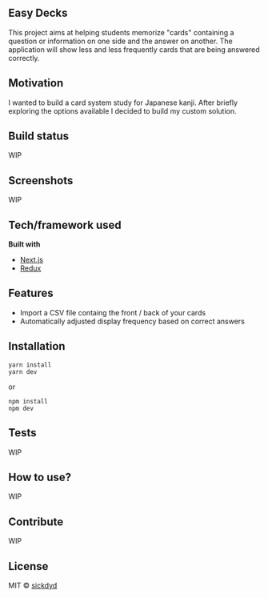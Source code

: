 ## Easy Decks

This project aims at helping students memorize "cards" containing a question or information on one side and the answer on another. The application will show less and less frequently cards that are being answered correctly.

## Motivation

I wanted to build a card system study for Japanese kanji. After briefly exploring the options available I decided to build my custom solution.

## Build status

WIP

## Screenshots

WIP

## Tech/framework used

<b>Built with</b>

- [Next.js](https://nextjs.org/)
- [Redux](https://react-redux.js.org/)

## Features

- Import a CSV file containg the front / back of your cards
- Automatically adjusted display frequency based on correct answers

## Installation

```
yarn install
yarn dev
```

or

```
npm install
npm dev
```

## Tests

WIP

## How to use?

WIP

## Contribute

WIP

## License

MIT © [sickdyd](https://sickdyd.github.io)
